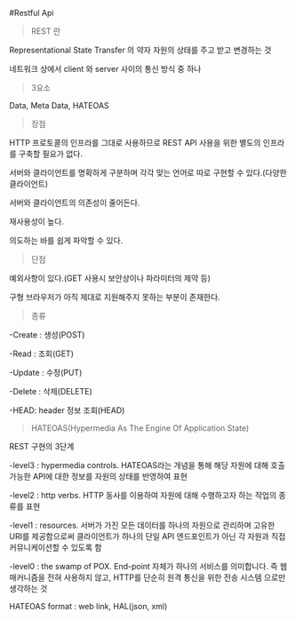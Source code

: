 #Restful Api

>REST 란

Representational State Transfer 의 약자 자원의 상태를 주고 받고 변경하는 것

네트워크 상에서 client 와 server 사이의 통신 방식 중 하나

>3요소 

Data, Meta Data, HATEOAS

>장점

HTTP 프로토콜의 인프라를 그대로 사용하므로 REST API 사용을 위한 별도의 인프라를 구축할 필요가 없다.

서버와 클라이언트를 명확하게 구분하며 각각 맞는 언어로 따로 구현할 수 있다.(다양한 클라이언트)

서버와 클라이언트의 의존성이 줄어든다.

재사용성이 높다.

의도하는 바를 쉽게 파악할 수 있다.

>단점

예외사항이 있다.(GET 사용시 보안상이나 파라미터의 제약 등)

구형 브라우저가 아직 제대로 지원해주지 못하는 부분이 존재한다.

>종류

-Create : 생성(POST)

-Read : 조회(GET)

-Update : 수정(PUT)

-Delete : 삭제(DELETE)

-HEAD: header 정보 조회(HEAD)

>HATEOAS(Hypermedia As The Engine Of Application State)

REST 구현의 3단계 

-level3 : hypermedia controls. HATEOAS라는 개념을 통해 해당 자원에 대해 호출 가능한 API에 대한 정보를 자원의 상태를 반영하여 표현

-level2 : http verbs. HTTP 동사를 이용하여 자원에 대해 수행하고자 하는 작업의 종류를 표현

-level1 : resources. 서버가 가진 모든 데이터를 하나의 자원으로 관리하며 고유한 URI를 제공함으로써 클라이언트가 하나의 단일 API 엔드포인트가 아닌 각 자원과 직접 커뮤니케이션할 수 있도록 함

-level0 : the swamp of POX. End-point 자체가 하나의 서비스를 의미합니다. 즉 웹 매커니즘을 전혀 사용하지 않고, HTTP를 단순히 원격 통신을 위한 전송 시스템 으로만 생각하는 것

HATEOAS format : web link, HAL(json, xml)